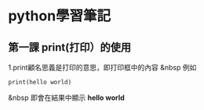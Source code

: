 # python學習筆記
## 第一課 print(打印）的使用
1.print顧名思義是打印的意思，即打印框中的內容
&nbsp
  例如
```
print(hello world)
```
&nbsp
  即會在結果中顯示 **hello world**

